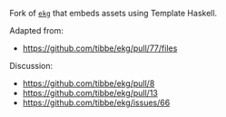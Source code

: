 Fork of [`ekg`](https://github.com/tibbe/ekg) that embeds assets using Template Haskell.

Adapted from:
* https://github.com/tibbe/ekg/pull/77/files

Discussion:
* https://github.com/tibbe/ekg/pull/8
* https://github.com/tibbe/ekg/pull/13
* https://github.com/tibbe/ekg/issues/66
